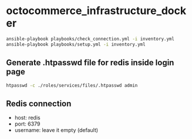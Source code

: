 # octocommerce_infrastructure_docker

```bash
ansible-playbook playbooks/check_connection.yml -i inventory.yml
ansible-playbook playbooks/setup.yml -i inventory.yml
```

## Generate .htpasswd file for redis inside login page

```bash
htpasswd -c ./roles/services/files/.htpasswd admin
```

## Redis connection

- host: redis
- port: 6379
- username: leave it empty (default)
